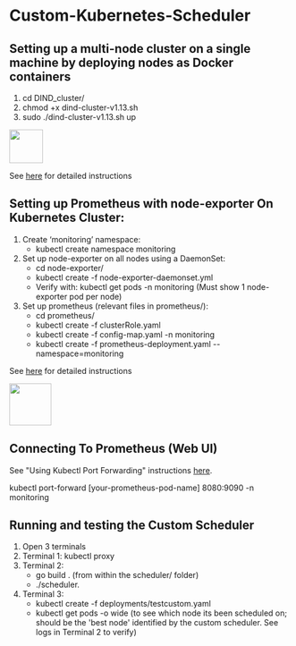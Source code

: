 # Custom-Kubernetes-Scheduler

## Setting up a multi-node cluster on a single machine by deploying nodes as Docker containers
1. cd DIND_cluster/
2. chmod +x dind-cluster-v1.13.sh
3. sudo ./dind-cluster-v1.13.sh up

<img src="https://github.com/meeramurali/Custom-Kubernetes-Scheduler/blob/master/images/1.png" height="60"/>

See [here](https://www.mirantis.com/blog/multi-kubernetes-kdc-quick-and-dirty-guide/) for detailed instructions

## Setting up Prometheus with node-exporter On Kubernetes Cluster: 
1. Create ‘monitoring’ namespace:
   - kubectl create namespace monitoring
2. Set up node-exporter on all nodes using a DaemonSet: 
   - cd node-exporter/
   - kubectl create -f node-exporter-daemonset.yml
   - Verify with: kubectl get pods -n monitoring (Must show 1 node-exporter pod per node)
3. Set up prometheus (relevant files in prometheus/):
   - cd prometheus/
   - kubectl create -f clusterRole.yaml
   - kubectl create -f config-map.yaml -n monitoring
   - kubectl create  -f prometheus-deployment.yaml --namespace=monitoring
   
See [here](https://devopscube.com/setup-prometheus-monitoring-on-kubernetes/) for detailed instructions

<img src="https://github.com/meeramurali/Custom-Kubernetes-Scheduler/blob/master/images/2.png" height="75"/>

## Connecting To Prometheus (Web UI)
See "Using Kubectl Port Forwarding" instructions [here](https://devopscube.com/setup-prometheus-monitoring-on-kubernetes/).

kubectl port-forward [your-prometheus-pod-name] 8080:9090 -n monitoring

## Running and testing the Custom Scheduler
1. Open 3 terminals
2. Terminal 1: kubectl proxy
3. Terminal 2: 
   - go build . (from within the scheduler/ folder)
   - ./scheduler.
4. Terminal 3: 
   - kubectl create -f deployments/testcustom.yaml 
   - kubectl get pods -o wide (to see which node its been scheduled on; should be the 'best node' identified by the custom scheduler. See logs in Terminal 2 to verify)
